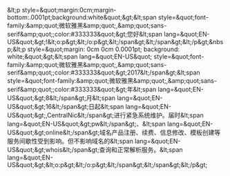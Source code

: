 &amp;lt;p style=&amp;quot;margin:0cm;margin-bottom:.0001pt;background:white&amp;quot;&amp;gt;&amp;lt;span style=&amp;quot;font-family:&amp;amp;quot;微软雅黑&amp;amp;quot;,&amp;amp;quot;sans-serif&amp;amp;quot;;color:#333333&amp;quot;&amp;gt;您好&amp;lt;span lang=&amp;quot;EN-US&amp;quot;&amp;gt;!&amp;lt;o:p&amp;gt;&amp;lt;/o:p&amp;gt;&amp;lt;/span&amp;gt;&amp;lt;/span&amp;gt;&amp;lt;/p&amp;gt;&amp;nbsp;&amp;lt;p style=&amp;quot;margin: 0cm 0cm 0.0001pt; background: white;&amp;quot;&amp;gt;&amp;lt;span lang=&amp;quot;EN-US&amp;quot; style=&amp;quot;font-family:&amp;amp;quot;微软雅黑&amp;amp;quot;,&amp;amp;quot;sans-serif&amp;amp;quot;;color:#333333&amp;quot;&amp;gt;2017&amp;lt;/span&amp;gt;&amp;lt;span style=&amp;quot;font-family:&amp;amp;quot;微软雅黑&amp;amp;quot;,&amp;amp;quot;sans-serif&amp;amp;quot;;color:#333333&amp;quot;&amp;gt;年&amp;lt;span lang=&amp;quot;EN-US&amp;quot;&amp;gt;8&amp;lt;/span&amp;gt;月&amp;lt;span lang=&amp;quot;EN-US&amp;quot;&amp;gt;16&amp;lt;/span&amp;gt;日起&amp;lt;span lang=&amp;quot;EN-US&amp;quot;&amp;gt;,CentralNic&amp;lt;/span&amp;gt;进行紧急系统维护。届时&amp;lt;span lang=&amp;quot;EN-US&amp;quot;&amp;gt;pw&amp;lt;/span&amp;gt;、&amp;lt;span lang=&amp;quot;EN-US&amp;quot;&amp;gt;online&amp;lt;/span&amp;gt;域名产品注册、续费、信息修改、模板创建等服务间歇性受到影响。但不影响域名的&amp;lt;span lang=&amp;quot;EN-US&amp;quot;&amp;gt;whois&amp;lt;/span&amp;gt;查询和正常解析服务。&amp;lt;span lang=&amp;quot;EN-US&amp;quot;&amp;gt;&amp;lt;o:p&amp;gt;&amp;lt;/o:p&amp;gt;&amp;lt;/span&amp;gt;&amp;lt;/span&amp;gt;&amp;lt;/p&amp;gt;